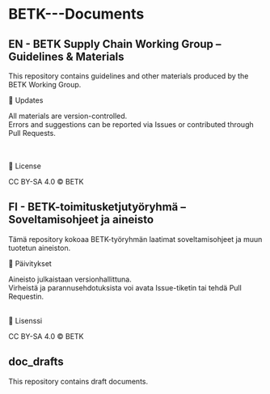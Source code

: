 # BETK---Documents

## EN - BETK Supply Chain Working Group – Guidelines & Materials

This repository contains guidelines and other materials produced by the BETK Working Group.

🔄 Updates
<html>
<tr>All materials are version-controlled.</tr><br>
<tr>Errors and suggestions can be reported via Issues or contributed through Pull Requests.</tr><br>
</html><br>


<br>📄 License<br>
<html>
<tr>CC BY-SA 4.0 © BETK</tr><br>
</html>


## FI - BETK-toimitusketjutyöryhmä – Soveltamisohjeet ja aineisto

Tämä repository kokoaa BETK-työryhmän laatimat soveltamisohjeet ja muun tuotetun aineiston.


🔄 Päivitykset
<html>
<tr>Aineisto julkaistaan versionhallittuna.</tr><br>
<tr>Virheistä ja parannusehdotuksista voi avata Issue-tiketin tai tehdä Pull Requestin.</tr>
</html><br>

<br>📄 Lisenssi<br>
<html>
<tr>CC BY-SA 4.0 © BETK</tr><br>
</html>

## doc_drafts

This repository contains draft documents.<br>
